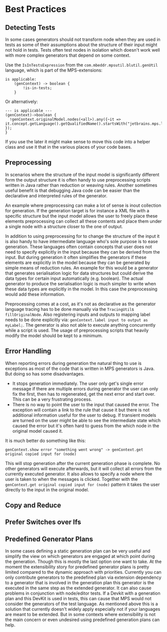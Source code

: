 # Best Practices
		
## Detecting Tests
In some cases generators should not transform node when they are used in tests as some of their assumptions about the structure of their input might not hold in tests. Tests often test nodes in isolation which doesn't work well with more complex generators that depend on some context.

Use the `IsInTestsExpression` from the `com.mbeddr.mpsutil.blutil.genUtil` language, which is part of the MPS-extensions:

```
is applicable:
	(genContext) -> boolean {
		!is-in-tests;
	}
``` 

Or alternatively:

```
--- is applicable ---
(genContext)->boolean {
  !genContext.originalModel.nodes(<all>).any({~it => it.concept.getLanguage().getQualifiedName().startsWith("jetbrains.mps.lang.test"); });
}
```

If you use the later it might make sense to move this code into a helper class and use it that in the various places of your code bases.

## Preprocessing
In scenarios where the structure of the input model is significantly different form the output structure it is often handy to use preprocessing scripts written in Java rather than reduction or weaving rules. Another sometimes useful benefit is that debugging Java code can be easier than the declarative and interpreted rules of the generator. 

An example where preprocessing can make a lot of sense is inout collection for generation. If the generation target is for instance a XML file with a specific structure but the input model allows the user to freely place these elements preprocessing can collect all these contents and place them under a single node with a structure closer to the one of output. 

In addition to using preprocessing for to change the structure of the input it is also handy to have intermediate language who's sole purpose is to ease generation. These languages often contain concepts that user does not need to specify explicitly in the input because they can be derived from the input. But during generation it often simplifies the generators if these elements are explicitly in the model because they can be generated by simple means of reduction rules. An example for this would be a generator that generates serialisation logic for data structures but could derive the data types for certain input automatically (e.g. boolean). The actual generator to produce the serialisation logic is much simpler to write when these data types are explicitly in the model. In this case the preprocessing would add these information.

Preprocessing comes at a cost, as it's not as declarative as the generator language tracing has to be done manually via the `TracingUtil`s `fillOriginalNode`. Also registering inputs and outputs to mapping label needs to be done explicitly via: `genContext.label input to output as myLabel;`. The generator is also not able to execute anything concurrently while a script is used. The usage of preprocessing scripts that heavily modify the model should be kept to a minimum. 
## Error Handling
When reporting errors during generation the natural thing to use is exceptions as most of the code that is written in MPS generators is Java. But doing so has some disadvantages. 

- It stops generation immediately. The user only get's single error message if there are multiple errors during generator the user can only fix the first, then has to regenerated, get the next error and start over. This can be a very frustrating process.
- There is no way to point the user to the input that caused the error. The exception will contain a link to the rule that cause it but there is not additional information useful for the user to debug. If transient models are turned on the user might be able to see the intermediate state which caused the error but it's often hard to guess from the which node in the original model caused it.

It is much better do something like this:

```
genContext.show error "something went wrong" -> genContext.get original copied input for (node)
```

This will stop generation after the current generation phase is complete. No other generators will execute afterwards, but it will collect all errors from the currently executed generator. It also allows to specify a node where the user is taken to when the messages is clicked. Together with the `genContext.get original copied input for (node)` pattern it takes the user directly to the input in the original model. 

## Copy and Reduce
## Prefer Switches over Ifs
## Predefined Generator Plans
In some cases defining a static generation plan can be very useful and simplify the view on which generators are engaged at which point during the generation. Though this is mostly the last option one want to take. At the moment the extensibility story for predefined generator plans is pretty limited compared to the dynamic approach with priorities. Currently you can only contribute generators to the predefined plan via extension dependency to a generator that is involved in the generation plan this generator is the executed in the same step as the extended generator. It can also cause problems in conjunction with node/editor tests. If a Devkit with a generation plan and this DevKit is used in tests, this can cause that MPS would not consider the generators of the test language. As mentioned above this is a solution that currently doesn't widely apply especially not if your languages are meant to be extended. But in some contexts where extensibility is not the main concern or even undesired using predefined generation plans can help.
